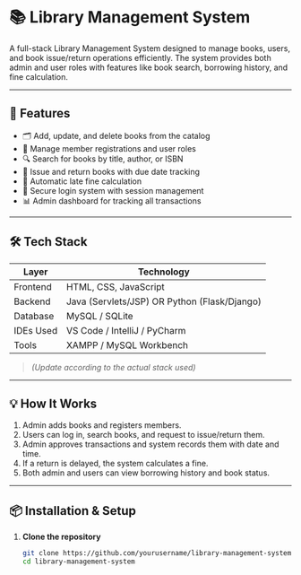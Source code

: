 # 📚 Library Management System

A full-stack Library Management System designed to manage books, users, and book issue/return operations efficiently. The system provides both admin and user roles with features like book search, borrowing history, and fine calculation.

---

## 🚀 Features

- 🗂️ Add, update, and delete books from the catalog  
- 👥 Manage member registrations and user roles  
- 🔍 Search for books by title, author, or ISBN  
- 📆 Issue and return books with due date tracking  
- 💸 Automatic late fine calculation  
- 🔐 Secure login system with session management  
- 📊 Admin dashboard for tracking all transactions  

---

## 🛠️ Tech Stack

| Layer       | Technology                  |
|-------------|-----------------------------|
| Frontend    | HTML, CSS, JavaScript       |
| Backend     | Java (Servlets/JSP) OR Python (Flask/Django) |
| Database    | MySQL / SQLite              |
| IDEs Used   | VS Code / IntelliJ / PyCharm|
| Tools       | XAMPP / MySQL Workbench     |

> *(Update according to the actual stack used)*

---

## 💡 How It Works

1. Admin adds books and registers members.
2. Users can log in, search books, and request to issue/return them.
3. Admin approves transactions and system records them with date and time.
4. If a return is delayed, the system calculates a fine.
5. Both admin and users can view borrowing history and book status.

---

## 📦 Installation & Setup

1. **Clone the repository**
   ```bash
   git clone https://github.com/yourusername/library-management-system.git
   cd library-management-system
